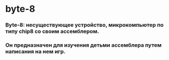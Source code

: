# byte-8
### Byte-8: несуществующее устройство, микрокомпьютер по типу chip8 со своим ассемблером.
### Он предназначен для изучения детьми ассемблера путем написания на нем игр.
